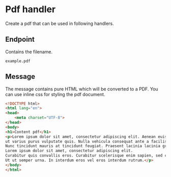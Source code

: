 # Pdf handler

Create a pdf that can be used in following handlers.

## Endpoint

Contains the filename.

```twig 
example.pdf
```

## Message

The message contains pure HTML which will be converted to a PDF.
You can use inline css for styling the pdf document. 

```html 
<!DOCTYPE html>
<html lang="en">
<head>
    <meta charset="UTF-8">
</head>
<body>
<h1>Content pdf</h1>
<p>Lorem ipsum dolor sit amet, consectetur adipiscing elit. Aenean euismod aliquam nisl, 
ut varius purus vulputate quis. Nulla vehicula consequat ante a facilisis. 
Nunc tincidunt mauris at tincidunt feugiat. Praesent lacinia lacinia gravida. 
Lorem ipsum dolor sit amet, consectetur adipiscing elit. 
Curabitur quis convallis eros. Curabitur scelerisque enim sapien, sed condimentum enim laoreet vel. 
Ut ut semper urna. In interdum eros vel eros interdum rutrum.</p>   
</body>
</html>
```